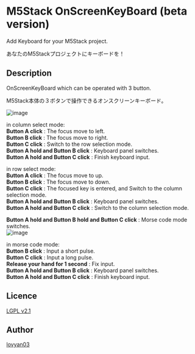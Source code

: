 M5Stack OnScreenKeyBoard (beta version)
===

Add Keyboard for your M5Stack project.

あなたのM5Stackプロジェクトにキーボードを！

## Description

OnScreenKeyBoard which can be operated with 3 button.  

M5Stack本体の３ボタンで操作できるオンスクリーンキーボード。  


![image](https://user-images.githubusercontent.com/42724151/50738003-86b17980-1212-11e9-9cbf-319bbd885cd9.png)
  
in column select mode:  
 **Button A click** : The focus move to left.  
 **Button B click** : The focus move to right.  
 **Button C click** : Switch to the row selection mode.  
 **Button A hold and Button B click** : Keyboard panel switches.  
 **Button A hold and Button C click** : Finish keyboard input.  
  
  
in row select mode:  
 **Button A click** : The focus move to up.  
 **Button B click** : The focus move to down.  
 **Button C click** : The focused key is entered, and Switch to the column selection mode.  
 **Button A hold and Button B click** : Keyboard panel switches.  
 **Button A hold and Button C click** : Switch to the column selection mode.  
  
  
 **Button A hold and Button B hold and Button C click** : Morse code mode switches.  
![image](https://user-images.githubusercontent.com/42724151/50976020-47e13380-1532-11e9-96dd-d98f09d665f4.png)

in morse code mode:  
 **Button B click** : Input a short pulse.   
 **Button C click** : Input a long pulse.  
 **Release your hand for 1 second** : Fix input.  
 **Button A hold and Button B click** : Keyboard panel switches.  
 **Button A hold and Button C click** : Finish keyboard input.  

## Licence

[LGPL v2.1](https://github.com/lovyan03/M5OnScreenKeyBoard/blob/master/LICENSE)  

## Author

[lovyan03](https://twitter.com/lovyan03)  

